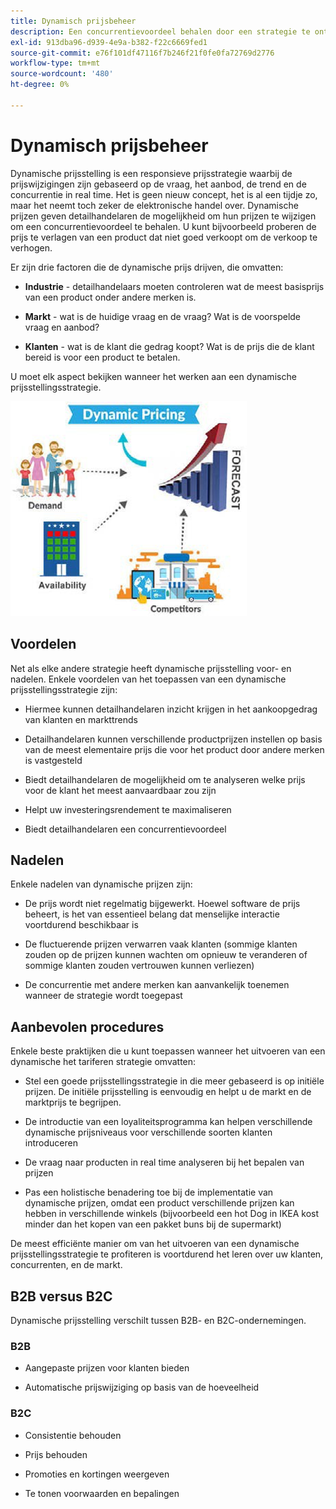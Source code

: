 ```yaml
---
title: Dynamisch prijsbeheer
description: Een concurrentievoordeel behalen door een strategie te ontwikkelen om de productprijzen dynamisch te wijzigen op basis van de marktvoorwaarden.
exl-id: 913dba96-d939-4e9a-b382-f22c6669fed1
source-git-commit: e76f101df47116f7b246f21f0fe0fa72769d2776
workflow-type: tm+mt
source-wordcount: '480'
ht-degree: 0%

---
```


# Dynamisch prijsbeheer

Dynamische prijsstelling is een responsieve prijsstrategie waarbij de prijswijzigingen zijn gebaseerd op de vraag, het aanbod, de trend en de concurrentie in real time. Het is geen nieuw concept, het is al een tijdje zo, maar het neemt toch zeker de elektronische handel over. Dynamische prijzen geven detailhandelaren de mogelijkheid om hun prijzen te wijzigen om een concurrentievoordeel te behalen. U kunt bijvoorbeeld proberen de prijs te verlagen van een product dat niet goed verkoopt om de verkoop te verhogen.

Er zijn drie factoren die de dynamische prijs drijven, die omvatten:

- **Industrie** - detailhandelaars moeten controleren wat de meest basisprijs van een product onder andere merken is.

- **Markt** - wat is de huidige vraag en de vraag? Wat is de voorspelde vraag en aanbod?

- **Klanten** - wat is de klant die gedrag koopt? Wat is de prijs die de klant bereid is voor een product te betalen.

U moet elk aspect bekijken wanneer het werken aan een dynamische prijsstellingsstrategie.

![ Dynamisch het tarief diagram ](../../assets/playbooks/dynamic-pricing-diagram.png)

## Voordelen

Net als elke andere strategie heeft dynamische prijsstelling voor- en nadelen. Enkele voordelen van het toepassen van een dynamische prijsstellingsstrategie zijn:

- Hiermee kunnen detailhandelaren inzicht krijgen in het aankoopgedrag van klanten en markttrends

- Detailhandelaren kunnen verschillende productprijzen instellen op basis van de meest elementaire prijs die voor het product door andere merken is vastgesteld

- Biedt detailhandelaren de mogelijkheid om te analyseren welke prijs voor de klant het meest aanvaardbaar zou zijn

- Helpt uw investeringsrendement te maximaliseren

- Biedt detailhandelaren een concurrentievoordeel

## Nadelen

Enkele nadelen van dynamische prijzen zijn:

- De prijs wordt niet regelmatig bijgewerkt. Hoewel software de prijs beheert, is het van essentieel belang dat menselijke interactie voortdurend beschikbaar is

- De fluctuerende prijzen verwarren vaak klanten (sommige klanten zouden op de prijzen kunnen wachten om opnieuw te veranderen of sommige klanten zouden vertrouwen kunnen verliezen)

- De concurrentie met andere merken kan aanvankelijk toenemen wanneer de strategie wordt toegepast

## Aanbevolen procedures

Enkele beste praktijken die u kunt toepassen wanneer het uitvoeren van een dynamische het tariferen strategie omvatten:

- Stel een goede prijsstellingsstrategie in die meer gebaseerd is op initiële prijzen. De initiële prijsstelling is eenvoudig en helpt u de markt en de marktprijs te begrijpen.

- De introductie van een loyaliteitsprogramma kan helpen verschillende dynamische prijsniveaus voor verschillende soorten klanten introduceren

- De vraag naar producten in real time analyseren bij het bepalen van prijzen

- Pas een holistische benadering toe bij de implementatie van dynamische prijzen, omdat een product verschillende prijzen kan hebben in verschillende winkels (bijvoorbeeld een hot Dog in IKEA kost minder dan het kopen van een pakket buns bij de supermarkt)

De meest efficiënte manier om van het uitvoeren van een dynamische prijsstellingsstrategie te profiteren is voortdurend het leren over uw klanten, concurrenten, en de markt.

## B2B versus B2C

Dynamische prijsstelling verschilt tussen B2B- en B2C-ondernemingen.

### B2B

- Aangepaste prijzen voor klanten bieden

- Automatische prijswijziging op basis van de hoeveelheid

### B2C

- Consistentie behouden

- Prijs behouden

- Promoties en kortingen weergeven

- Te tonen voorwaarden en bepalingen
